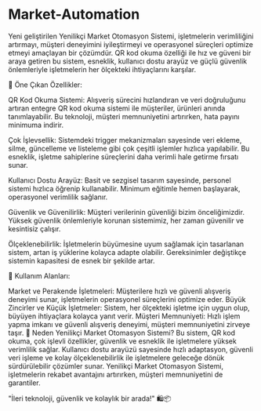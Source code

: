 # Market-Automation
Yeni geliştirilen Yenilikçi Market Otomasyon Sistemi, işletmelerin verimliliğini artırmayı, müşteri deneyimini iyileştirmeyi ve operasyonel süreçleri optimize etmeyi amaçlayan bir çözümdür. QR kod okuma özelliği ile hız ve güveni bir araya getiren bu sistem, esneklik, kullanıcı dostu arayüz ve güçlü güvenlik önlemleriyle işletmelerin her ölçekteki ihtiyaçlarını karşılar.

🔑 Öne Çıkan Özellikler:

QR Kod Okuma Sistemi:
Alışveriş sürecini hızlandıran ve veri doğruluğunu artıran entegre QR kod okuma sistemi ile müşteriler, ürünleri anında tanımlayabilir. Bu teknoloji, müşteri memnuniyetini artırırken, hata payını minimuma indirir.

Çok İşlevsellik:
Sistemdeki trigger mekanizmaları sayesinde veri ekleme, silme, güncelleme ve listeleme gibi çok çeşitli işlemler hızlıca yapılabilir. Bu esneklik, işletme sahiplerine süreçlerini daha verimli hale getirme fırsatı sunar.

Kullanıcı Dostu Arayüz:
Basit ve sezgisel tasarım sayesinde, personel sistemi hızlıca öğrenip kullanabilir. Minimum eğitimle hemen başlayarak, operasyonel verimlilik sağlanır.

Güvenlik ve Güvenilirlik:
Müşteri verilerinin güvenliği bizim önceliğimizdir. Yüksek güvenlik önlemleriyle korunan sistemimiz, her zaman güvenilir ve kesintisiz çalışır.

Ölçeklenebilirlik:
İşletmelerin büyümesine uyum sağlamak için tasarlanan sistem, artan iş yüklerine kolayca adapte olabilir. Gereksinimler değiştikçe sistemin kapasitesi de esnek bir şekilde artar.

🚀 Kullanım Alanları:

Market ve Perakende İşletmeleri:
Müşterilere hızlı ve güvenli alışveriş deneyimi sunar, işletmelerin operasyonel süreçlerini optimize eder.
Büyük Zincirler ve Küçük İşletmeler:
Sistem, her ölçekteki işletme için uygun olup, büyüyen ihtiyaçlara kolayca yanıt verir.
Müşteri Memnuniyeti:
Hızlı işlem yapma imkanı ve güvenli alışveriş deneyimi, müşteri memnuniyetini zirveye taşır.
🎯 Neden Yenilikçi Market Otomasyon Sistemi?
Bu sistem, QR kod okuma, çok işlevli özellikler, güvenlik ve esneklik ile işletmelere yüksek verimlilik sağlar. Kullanıcı dostu arayüzü sayesinde hızlı adaptasyon, güvenli veri işleme ve kolay ölçeklenebilirlik ile işletmelere geleceğe dönük sürdürülebilir çözümler sunar. Yenilikçi Market Otomasyon Sistemi, işletmelerin rekabet avantajını artırırken, müşteri memnuniyetini de garantiler.

"İleri teknoloji, güvenlik ve kolaylık bir arada!" 🛍️📦
